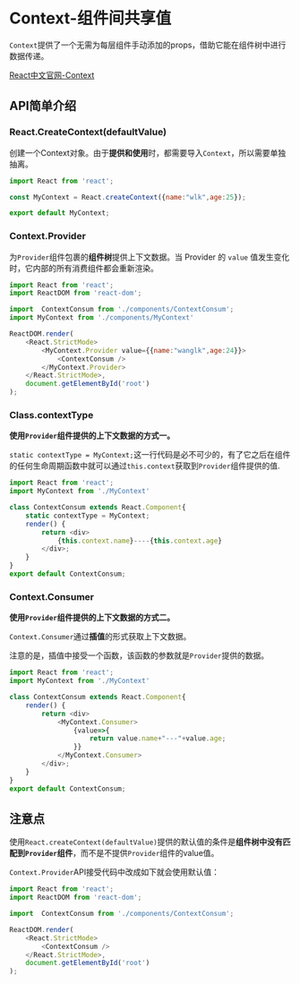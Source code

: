# Context-组件间共享值

`Context`提供了一个无需为每层组件手动添加的props，借助它能在组件树中进行数据传递。

[React中文官网-Context](https://react.docschina.org/docs/context.html)

## API简单介绍

### React.CreateContext(defaultValue)

创建一个Context对象。由于**提供和使用**时，都需要导入`Context`，所以需要单独抽离。

```javascript
import React from 'react';

const MyContext = React.createContext({name:"wlk",age:25});

export default MyContext;
```

### Context.Provider

为`Provider`组件包裹的**组件树**提供上下文数据。当 Provider 的 `value` 值发生变化时，它内部的所有消费组件都会重新渲染。

```javascript
import React from 'react';
import ReactDOM from 'react-dom';

import  ContextConsum from './components/ContextConsum';
import MyContext from './components/MyContext'

ReactDOM.render(
    <React.StrictMode>
        <MyContext.Provider value={{name:"wanglk",age:24}}>
            <ContextConsum />
        </MyContext.Provider>
    </React.StrictMode>,
    document.getElementById('root')
);
```

### Class.contextType

**使用`Provider`组件提供的上下文数据的方式一。**

`static contextType = MyContext;`这一行代码是必不可少的，有了它之后在组件的任何生命周期函数中就可以通过`this.context`获取到`Provider`组件提供的值.

```javascript
import React from 'react';
import MyContext from './MyContext'

class ContextConsum extends React.Component{
    static contextType = MyContext;
    render() {
        return <div>
            {this.context.name}----{this.context.age}
        </div>;
    }
}
export default ContextConsum;
```

### Context.Consumer

**使用`Provider`组件提供的上下文数据的方式二。**

`Context.Consumer`通过**插值**的形式获取上下文数据。

注意的是，插值中接受一个函数，该函数的参数就是`Provider`提供的数据。

```javascript
import React from 'react';
import MyContext from './MyContext'

class ContextConsum extends React.Component{
    render() {
        return <div>
            <MyContext.Consumer>
                {value=>{
                    return value.name+"---"+value.age;
                }}
            </MyContext.Consumer>
        </div>;
    }
}
export default ContextConsum;
```



## 注意点

使用`React.createContext(defaultValue)`提供的默认值的条件是**组件树中没有匹配到`Provider`组件**，而不是不提供`Provider`组件的value值。

`Context.Provider`API接受代码中改成如下就会使用默认值：

```javascript
import React from 'react';
import ReactDOM from 'react-dom';

import  ContextConsum from './components/ContextConsum';

ReactDOM.render(
    <React.StrictMode>
        <ContextConsum />
    </React.StrictMode>,
    document.getElementById('root')
);
```

